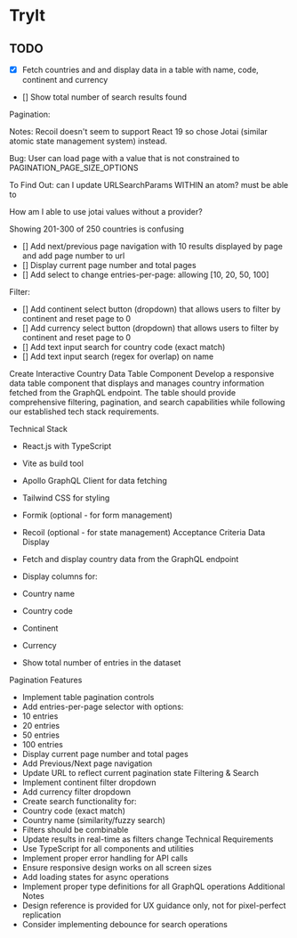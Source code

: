 # TryIt

## TODO

- [x] Fetch countries and and display data in a table with name, code, continent and currency
- [] Show total number of search results found

Pagination:

Notes: Recoil doesn't seem to support React 19 so chose Jotai (similar atomic state management system) instead.

Bug: User can load page with a value that is not constrained to PAGINATION_PAGE_SIZE_OPTIONS

To Find Out: can I update URLSearchParams WITHIN an atom? must be able to

How am I able to use jotai values without a provider?

Showing 201-300 of 250 countries is confusing

- [] Add next/previous page navigation with 10 results displayed by page and add page number to url
- [] Display current page number and total pages
- [] Add select to change entries-per-page: allowing [10, 20, 50, 100]

Filter:

- [] Add continent select button (dropdown) that allows users to filter by continent and reset page to 0
- [] Add currency select button (dropdown) that allows users to filter by continent and reset page to 0
- [] Add text input search for country code (exact match)
- [] Add text input search (regex for overlap) on name

Create Interactive Country
Data Table Component
Develop a responsive data table component that
displays and manages country information fetched from
the GraphQL endpoint. The table should provide
comprehensive filtering, pagination, and search
capabilities while following our established tech stack
requirements.

Technical Stack

- React.js with TypeScript
- Vite as build tool
- Apollo GraphQL Client for data fetching
- Tailwind CSS for styling
- Formik (optional - for form management)
- Recoil (optional - for state management)
  Acceptance Criteria
  Data Display
- Fetch and display country data from the GraphQL
  endpoint
- Display columns for:
- Country name
- Country code
- Continent
- Currency

- Show total number of entries in the dataset

Pagination Features

- Implement table pagination controls
- Add entries-per-page selector with options:
- 10 entries
- 20 entries
- 50 entries
- 100 entries
- Display current page number and total pages
- Add Previous/Next page navigation
- Update URL to reflect current pagination state
  Filtering & Search
- Implement continent filter dropdown
- Add currency filter dropdown
- Create search functionality for:
- Country code (exact match)
- Country name (similarity/fuzzy search)
- Filters should be combinable
- Update results in real-time as filters change
  Technical Requirements
- Use TypeScript for all components and utilities
- Implement proper error handling for API calls
- Ensure responsive design works on all screen sizes
- Add loading states for async operations
- Implement proper type definitions for all GraphQL operations
  Additional Notes
- Design reference is provided for UX guidance only, not for pixel-perfect replication
- Consider implementing debounce for search operations
